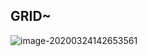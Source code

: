 ## GRID~



![image-20200324142653561](C:\Users\Sophie\AppData\Roaming\Typora\typora-user-images\image-20200324142653561.png)